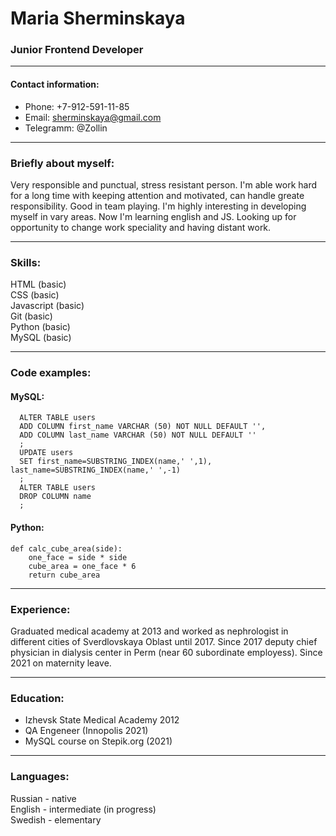 Maria Sherminskaya
===

### Junior Frontend Developer
***

#### Contact information:

- Phone: +7-912-591-11-85
- Email: <sherminskaya@gmail.com>
- Telegramm: @Zollin

***

### Briefly about myself:
Very responsible and punctual, stress resistant person. I'm able work hard for a long time with keeping attention and motivated, can handle greate responsibility. Good in team playing. I'm highly interesting in developing myself in vary areas. Now I'm learning english and JS. Looking up for opportunity to change work speciality and having distant work.

***

### Skills:
HTML (basic)   
CSS (basic)   
Javascript (basic)   
Git (basic)   
Python (basic)   
MySQL (basic)   

***

### Code examples:

#### MySQL:

```
  ALTER TABLE users
  ADD COLUMN first_name VARCHAR (50) NOT NULL DEFAULT '',
  ADD COLUMN last_name VARCHAR (50) NOT NULL DEFAULT ''
  ;
  UPDATE users
  SET first_name=SUBSTRING_INDEX(name,' ',1), last_name=SUBSTRING_INDEX(name,' ',-1)
  ;
  ALTER TABLE users
  DROP COLUMN name
  ;
 ```
#### Python:

    def calc_cube_area(side):
        one_face = side * side
        cube_area = one_face * 6
        return cube_area

***

### Experience:

Graduated medical academy at 2013 and worked as nephrologist in different cities of Sverdlovskaya Oblast until 2017.
Since 2017 deputy сhief physician in dialysis center in Perm (near 60 subordinate employess).
Since 2021 on maternity leave.

***

### Education:

- Izhevsk State Medical Academy 2012
- QA Engeneer (Innopolis 2021)
- MySQL course on Stepik.org (2021)

***

### Languages:

Russian - native  
English - intermediate (in progress)  
Swedish - elementary  

